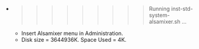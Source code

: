 * >>>>>>>>> Running inst-std-system-alsamixer.sh ...
  * Insert Alsamixer menu in Administration.
  * Disk size = 3644936K. Space Used = 4K.
